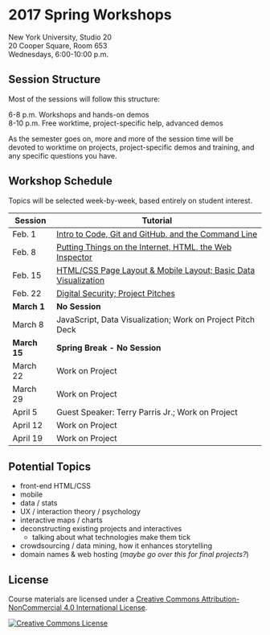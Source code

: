 # 2017 Spring Workshops

New York University, Studio 20  
20 Cooper Square, Room 653  
Wednesdays, 6:00-10:00 p.m.

## Session Structure
Most of the sessions will follow this structure:

6-8 p.m. Workshops and hands-on demos  
8-10 p.m. Free worktime, project-specific help, advanced demos

As the semester goes on, more and more of the session time will be devoted to worktime on projects, project-specific demos and training, and any specific questions you have.

## Workshop Schedule
Topics will be selected week-by-week, based entirely on student interest.

| Session | Tutorial |
| ---     | --- |
| Feb. 1       | [Intro to Code, Git and GitHub, and the Command Line](week1.md) |
| Feb. 8       | [Putting Things on the Internet, HTML, the Web Inspector](week2.md) |
| Feb. 15      | [HTML/CSS Page Layout & Mobile Layout; Basic Data Visualization](week3.md) |
| Feb. 22      | [Digital Security; Project Pitches](week4.md) |
| **March 1**  | **No Session** |
| March 8      | JavaScript, Data Visualization; Work on Project Pitch Deck |
| **March 15** | **Spring Break - No Session** |
| March 22     | Work on Project |
| March 29     | Work on Project |
| April 5      | Guest Speaker: Terry Parris Jr.; Work on Project |
| April 12     | Work on Project |
| April 19     | Work on Project |


## Potential Topics

- front-end HTML/CSS
- mobile
- data / stats
- UX / interaction theory / psychology
- interactive maps / charts
- deconstructing existing projects and interactives
  - talking about what technologies make them tick
- crowdsourcing / data mining, how it enhances storytelling
- domain names & web hosting (_maybe go over this for final projects?_)


## License
Course materials are licensed under a <a rel="license" href="http://creativecommons.org/licenses/by-nc/4.0/">Creative Commons Attribution-NonCommercial 4.0 International License</a>.

<a rel="license" href="http://creativecommons.org/licenses/by-nc/4.0/"><img alt="Creative Commons License" style="border-width:0" src="https://i.creativecommons.org/l/by-nc/4.0/88x31.png" /></a>
